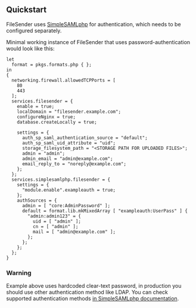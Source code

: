 ## Quickstart

FileSender uses [SimpleSAMLphp](https://simplesamlphp.org/) for authentication, which needs to be configured separately.

Minimal working instance of FileSender that uses password-authentication would look like this:

```programlisting
let
  format = pkgs.formats.php { };
in
{
  networking.firewall.allowedTCPPorts = [
    80
    443
  ];
  services.filesender = {
    enable = true;
    localDomain = "filesender.example.com";
    configureNginx = true;
    database.createLocally = true;

    settings = {
      auth_sp_saml_authentication_source = "default";
      auth_sp_saml_uid_attribute = "uid";
      storage_filesystem_path = "<STORAGE PATH FOR UPLOADED FILES>";
      admin = "admin";
      admin_email = "admin@example.com";
      email_reply_to = "noreply@example.com";
    };
  };
  services.simplesamlphp.filesender = {
    settings = {
      "module.enable".exampleauth = true;
    };
    authSources = {
      admin = [ "core:AdminPassword" ];
      default = format.lib.mkMixedArray [ "exampleauth:UserPass" ] {
        "admin:admin123" = {
          uid = [ "admin" ];
          cn = [ "admin" ];
          mail = [ "admin@example.com" ];
        };
      };
    };
  };
}
```

### Warning

Example above uses hardcoded clear-text password, in production you should use other authentication method like LDAP. You can check supported authentication methods [in SimpleSAMLphp documentation](https://simplesamlphp.org/docs/stable/simplesamlphp-idp.html).
